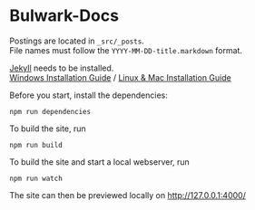 # Bulwark-Docs

Postings are located in `_src/_posts`.  
File names must follow the `YYYY-MM-DD-title.markdown` format.

[Jekyll](https://jekyllrb.com) needs to be installed.  
  [Windows Installation Guide](https://jekyllrb.com/docs/windows/) / [Linux & Mac Installation Guide](https://jekyllrb.com/docs/installation/)

Before you start, install the dependencies:
```
npm run dependencies
```

To build the site, run
```
npm run build
```

To build the site and start a local webserver, run
```
npm run watch
```

The site can then be previewed locally on http://127.0.0.1:4000/
